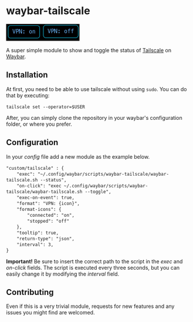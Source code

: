 # waybar-tailscale
![VPN](https://github.com/federicovolponi/waybar-tailscale/blob/main/assets/vpnonoff.png)

A super simple module to show and toggle the status of [Tailscale](https://tailscale.com/) on [Waybar](https://github.com/Alexays/Waybar).
## Installation
At first, you need to be able to use tailscale without using `sudo`. You can do that by executing:
```
tailscale set --operator=$USER 
```
After, you can simply clone the repository in your waybar's configuration folder, or where you prefer.
## Configuration
In your _config_ file add a new module as the example below.
```
"custom/tailscale" : {
    "exec": "~/.config/waybar/scripts/waybar-tailscale/waybar-tailscale.sh --status",
    "on-click": "exec ~/.config/waybar/scripts/waybar-tailscale/waybar-tailscale.sh --toggle",
    "exec-on-event": true,
    "format": "VPN: {icon}",
    "format-icons": {
        "connected": "on",        
        "stopped": "off"
    },
    "tooltip": true,
    "return-type": "json",
    "interval": 3,
}
```
**Important!** Be sure to insert the correct path to the script in the _exec_ and _on-click_ fields.
The script is executed every three seconds, but you can easily change it by modifying the _interval_ field.

## Contributing
Even if this is a very trivial module, requests for new features and any issues you might find are welcomed.
